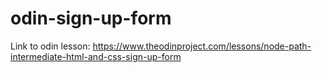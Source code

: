 # odin-sign-up-form
Link to odin lesson:
https://www.theodinproject.com/lessons/node-path-intermediate-html-and-css-sign-up-form
